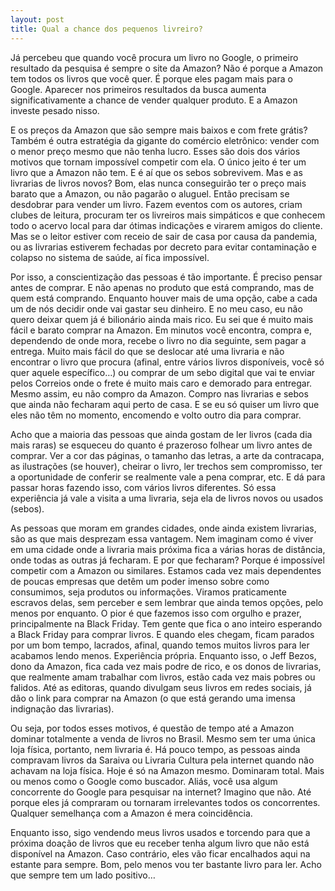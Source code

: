 ```yaml
---
layout: post
title: Qual a chance dos pequenos livreiro?
---
```


Já percebeu que quando você procura um livro no Google, o primeiro resultado da pesquisa é sempre o site da Amazon? Não é porque a Amazon tem todos os livros que você quer. É porque eles pagam mais para o Google. Aparecer nos primeiros resultados da busca aumenta significativamente a chance de vender qualquer produto. E a Amazon investe pesado nisso.

E os preços da Amazon que são sempre mais baixos e com frete grátis? Também é outra estratégia da gigante do comércio eletrônico: vender com o menor preço mesmo que não tenha lucro. Esses são dois dos vários motivos que tornam impossível competir com ela. O único jeito é ter um livro que a Amazon não tem. E é aí que os sebos sobrevivem. Mas e as livrarias de livros novos? Bom, elas nunca conseguirão ter o preço mais barato que a Amazon, ou não pagarão o aluguel. Então precisam se desdobrar para vender um livro. Fazem eventos com os autores, criam clubes de leitura, procuram ter os livreiros mais simpáticos e que conhecem todo o acervo local para dar ótimas indicações e virarem amigos do cliente. Mas se o leitor estiver com receio de sair de casa por causa da pandemia, ou as livrarias estiverem fechadas por decreto para evitar contaminação e colapso no sistema de saúde, aí fica impossível.

Por isso, a conscientização das pessoas é tão importante. É preciso pensar antes de comprar. E não apenas no produto que está comprando, mas de quem está comprando. Enquanto houver mais de uma opção, cabe a cada um de nós decidir onde vai gastar seu dinheiro. E no meu caso, eu não quero deixar quem já é bilionário ainda mais rico. Eu sei que é muito mais fácil e barato comprar na Amazon. Em minutos você encontra, compra e, dependendo de onde mora, recebe o livro no dia seguinte, sem pagar a entrega. Muito mais fácil do que se deslocar até uma livraria e não encontrar o livro que procura (afinal, entre vários livros disponíveis, você só quer aquele específico…) ou comprar de um sebo digital que vai te enviar pelos Correios onde o frete é muito mais caro e demorado para entregar. Mesmo assim, eu não compro da Amazon. Compro nas livrarias e sebos que ainda não fecharam aqui perto de casa. E se eu só quiser um livro que eles não têm no momento, encomendo e volto outro dia para comprar.

Acho que a maioria das pessoas que ainda gostam de ler livros (cada dia mais raras) se esqueceu do quanto é prazeroso folhear um livro antes de comprar. Ver a cor das páginas, o tamanho das letras, a arte da contracapa, as ilustrações (se houver), cheirar o livro, ler trechos sem compromisso, ter a oportunidade de conferir se realmente vale a pena comprar, etc. E dá para passar horas fazendo isso, com vários livros diferentes. Só essa experiência já vale a visita a uma livraria, seja ela de livros novos ou usados (sebos).

As pessoas que moram em grandes cidades, onde ainda existem livrarias, são as que mais desprezam essa vantagem. Nem imaginam como é viver em uma cidade onde a livraria mais próxima fica a várias horas de distância, onde todas as outras já fecharam. E por que fecharam? Porque é impossível competir com a Amazon ou similares. Estamos cada vez mais dependentes de poucas empresas que detêm um poder imenso sobre como consumimos, seja produtos ou informações. Viramos praticamente escravos delas, sem perceber e sem lembrar que ainda temos opções, pelo menos por enquanto. O pior é que fazemos isso com orgulho e prazer, principalmente na Black Friday. Tem gente que fica o ano inteiro esperando a Black Friday para comprar livros. E quando eles chegam, ficam parados por um bom tempo, lacrados, afinal, quando temos muitos livros para ler acabamos lendo menos. Experiência própria. Enquanto isso, o Jeff Bezos, dono da Amazon, fica cada vez mais podre de rico, e os donos de livrarias, que realmente amam trabalhar com livros, estão cada vez mais pobres ou falidos. Até as editoras, quando divulgam seus livros em redes sociais, já dão o link para comprar na Amazon (o que está gerando uma imensa indignação das livrarias).

Ou seja, por todos esses motivos, é questão de tempo até a Amazon dominar totalmente a venda de livros no Brasil. Mesmo sem ter uma única loja física, portanto, nem livraria é. Há pouco tempo, as pessoas ainda compravam livros da Saraiva ou Livraria Cultura pela internet quando não achavam na loja física. Hoje é só na Amazon mesmo. Dominaram total. Mais ou menos como o Google como buscador. Aliás, você usa algum concorrente do Google para pesquisar na internet? Imagino que não. Até porque eles já compraram ou tornaram irrelevantes todos os concorrentes. Qualquer semelhança com a Amazon é mera coincidência.

Enquanto isso, sigo vendendo meus livros usados e torcendo para que a próxima doação de livros que eu receber tenha algum livro que não está disponível na Amazon. Caso contrário, eles vão ficar encalhados aqui na estante para sempre. Bom, pelo menos vou ter bastante livro para ler. Acho que sempre tem um lado positivo…